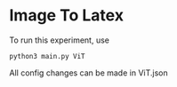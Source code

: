 # Image To Latex

To run this experiment, use 

    python3 main.py ViT

All config changes can be made in ViT.json